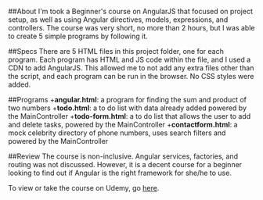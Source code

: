 ##About
I'm took a Beginner's course on AngularJS that focused on project setup, as well as using Angular directives, models, expressions, and controllers. The course was very short, no more than 2 hours, but I was able to create 5 simple programs by following it.

##Specs
There are 5 HTML files in this project folder, one for each program.  Each program has HTML and JS code within the file, and I used a CDN to add AngularJS.  This allowed me to not add any extra files other than the script, and each program can be run in the browser.  No CSS styles were added.

##Programs
+**angular.html**: a program for finding the sum and product of two numbers
+**todo.html**: a to do list with data already added powered by the MainController
+**todo-form.html**: a to do list that allows the user to add and delete tasks, powered by the MainController
+**contactform.html**: a mock celebrity directory of phone numbers, uses search filters and powered by the MainController

##Review
The course is non-inclusive. Angular services, factories, and routing was not discussed.  However, it is a decent course for a beginner looking to find out if Angular is the right framework for she/he to use.

To view or take the course on Udemy, go [here](https://www.udemy.com/learn-angular-js-for-beginners/learn/#/).

